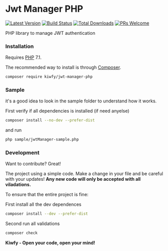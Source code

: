# Jwt Manager PHP

[![Latest Version](https://img.shields.io/github/v/release/kiwfy/jwt-manager-php.svg?style=flat-square)](https://github.com/kiwfy/jwt-manager-php/releases)
[![Build Status](https://img.shields.io/github/workflow/status/kiwfy/jwt-manager-php/CI?label=ci%20build&style=flat-square)](https://github.com/kiwfy/jwt-manager-php/actions?query=workflow%3ACI)
[![Total Downloads](https://img.shields.io/packagist/dt/kiwfy/jwt-manager-php.svg?style=flat-square)](https://packagist.org/packages/kiwfy/jwt-manager-php)
[![PRs Welcome](https://img.shields.io/badge/PRs-welcome-brightgreen.svg?style=flat-square)](http://makeapullrequest.com)

PHP library to manage JWT authentication

### Installation

Requires [PHP](https://php.net) 7.1.

The recommended way to install is through [Composer](https://getcomposer.org/).

```sh
composer require kiwfy/jwt-manager-php
```

### Sample

it's a good idea to look in the sample folder to understand how it works.

First verify if all dependencies is installed (if need anyelse)
```sh
composer install --no-dev --prefer-dist
```

and run
```sh
php sample/jwtManager-sample.php
```

### Development

Want to contribute? Great!

The project using a simple code.
Make a change in your file and be careful with your updates!
**Any new code will only be accepted with all viladations.**

To ensure that the entire project is fine:

First install all the dev dependences
```sh
composer install --dev --prefer-dist
```

Second run all validations
```sh
composer check
```

**Kiwfy - Open your code, open your mind!**
